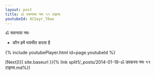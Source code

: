 ```yaml
---
layout: post
title: ॐ त्रसनाया नमः ११ टाइम्स
youtubeId: 4CSayr_T6wo
---
```

 
 
 ॐ त्रसनाया नमः  
 
 -  कौन हमें भयभीत करता है 
 
  
 
  
 
 
 
 
 
 


{% include youtubePlayer.html id=page.youtubeId %}
 
[Next]({{ site.baseurl }}{% link  split1/_posts/2014-01-19-ॐ उपकरय नमः ११ टाइम्स.md%})
 
